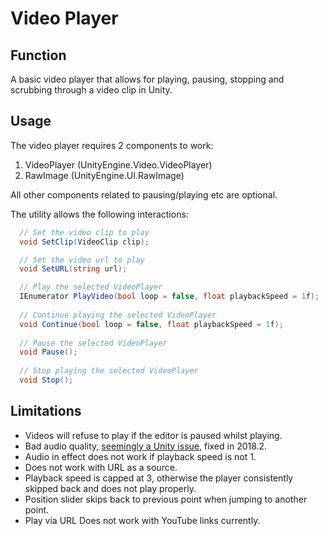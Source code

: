 # Video Player
## Function 
A basic video player that allows for playing, pausing, stopping and scrubbing through a video clip in Unity.

## Usage
The video player requires 2 components to work:
1. VideoPlayer (UnityEngine.Video.VideoPlayer)
2. RawImage (UnityEngine.UI.RawImage)

All other components related to pausing/playing etc are optional.

The utility allows the following interactions:
``` c#
  // Set the video clip to play
  void SetClip(VideoClip clip);

  // Set the video url to play
  void SetURL(string url);

  // Play the selected VideoPlayer
  IEnumerator PlayVideo(bool loop = false, float playbackSpeed = 1f);
  
  // Continue playing the selected VideoPlayer
  void Continue(bool loop = false, float playbackSpeed = 1f);
  
  // Pause the selected VideoPlayer
  void Pause();
  
  // Stop playing the selected VideoPlayer
  void Stop();
```

## Limitations
- Videos will refuse to play if the editor is paused whilst playing.
- Bad audio quality, [seemingly a Unity issue](https://issuetracker.unity3d.com/issues/win-stuttering-sound-of-mp4-files-video-lags), fixed in 2018.2.
- Audio in effect does not work if playback speed is not 1.
- Does not work with URL as a source.
- Playback speed is capped at 3, otherwise the player consistently skipped back and does not play properly.
- Position slider skips back to previous point when jumping to another point.
- Play via URL Does not work with YouTube links currently.